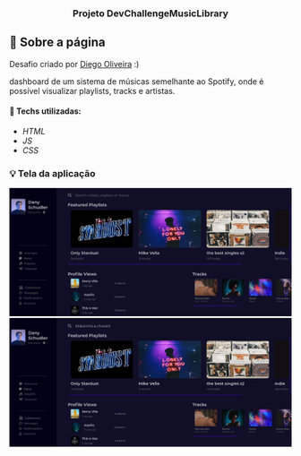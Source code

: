 <h3 align="center">
  Projeto DevChallengeMusicLibrary
</h3>

## :rocket: Sobre a página

Desafio criado por  <a href="https://www.linkedin.com/in/diego-de-oliveira-brito/">Diego Oliveira</a> :)

dashboard de um sistema de músicas semelhante ao Spotify, onde é possível visualizar playlists, tracks e artistas.

#### :wrench: Techs utilizadas:
* _HTML_
* _JS_
* _CSS_

### :bulb: Tela da aplicação

![image](https://github.com/JonanthaW/DevChallengeMusicLibrary/blob/main/assets/example1.jpg)
![image](https://github.com/JonanthaW/DevChallengeMusicLibrary/blob/main/assets/example2.jpg)
